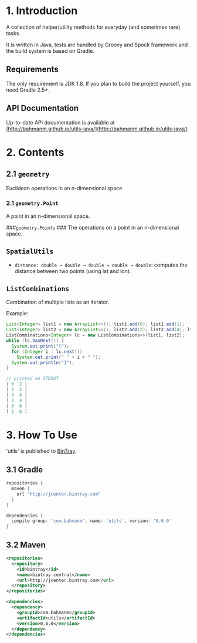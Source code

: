 # 1. Introduction #
A collection of helper/utility methods for everyday (and sometimes rare) tasks.

It is written in Java, tests are handled by Groovy and Spock framework and the
build system is based on Gradle.

## Requirements ##
The only requirement is JDK 1.8.  If you plan to build the project yourself,
you need Gradle 2.5+.

## API Documentation ##
Up-to-date API documentation is available at [http://bahmanm.github.io/utils-java/](http://bahmanm.github.io/utils-java/)

# 2. Contents #

## 2.1 `geometry` ##
Euclidean operations in an n-dimensional space

### 2.1 `geometry.Point` ###
A point in an n-dimensional space.

###`geometry.Points` ###
The operations on a point in an n-dimensional space.

## `SpatialUtils` ##
* `distance: double → double → double → double → double`:
 computes the distance between two points (using lat and lon).

## `ListCombinations` ##
Combination of multiple lists as an iterator.

Example:
```java
List<Integer> list1 = new ArrayList<>(); list1.add(0); list1.add(1);
List<Integer> list2 = new ArrayList<>(); list2.add(2); list2.add(4); list2.add(6);
ListCombinations<Integer> lc = new ListCombinations<>(list1, list2);
while (lc.hasNext()) {
  System.out.print("[");
  for (Integer i : lc.next())
    System.out.print(" " + i + " ");
  System.out.println("]");
}

// printed on STDOUT
[ 0  2 ]
[ 1  2 ]
[ 0  4 ]
[ 1  4 ]
[ 0  6 ]
[ 1  6 ]

```

# 3. How To Use #
'utils' is published to [BinTray](https://bintray.com/bahman/maven/com.bahmanm.utils/view).

## 3.1 Gradle ##
```groovy
repositories {
  maven {
    url "http://jcenter.bintray.com"
  }
}

dependencies {
  compile group: 'com.bahmanm', name: 'utils', version: '0.6.0'
}
```

## 3.2 Maven ##
```xml
<repositories>
  <repository>
    <id>bintray</id>
    <name>bintray central</name>
    <url>http://jcenter.bintray.com</url>
  </repository>
</repositories>

<dependencies>
  <dependency>
    <groupId>com.bahmanm</groupId>
    <artifactId>utils</artifactId>
    <version>0.6.0</version>
  </dependency>
</dependencies>
```
